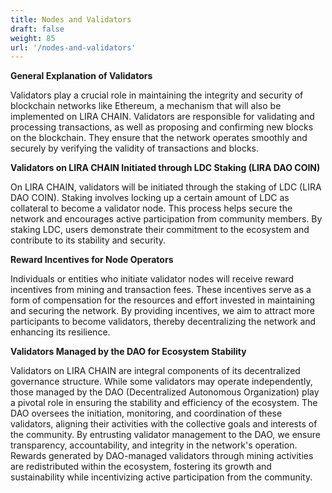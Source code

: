```yaml
---
title: Nodes and Validators
draft: false
weight: 85
url: '/nodes-and-validators'
---
```


**General Explanation of Validators**

Validators play a crucial role in maintaining the integrity and security of blockchain networks like Ethereum, a mechanism that will also be implemented on LIRA CHAIN. Validators are responsible for validating and processing transactions, as well as proposing and confirming new blocks on the blockchain. They ensure that the network operates smoothly and securely by verifying the validity of transactions and blocks.

**Validators on LIRA CHAIN Initiated through LDC Staking (LIRA DAO COIN)**

On LIRA CHAIN, validators will be initiated through the staking of LDC (LIRA DAO COIN). Staking involves locking up a certain amount of LDC as collateral to become a validator node. This process helps secure the network and encourages active participation from community members. By staking LDC, users demonstrate their commitment to the ecosystem and contribute to its stability and security.

**Reward Incentives for Node Operators**

Individuals or entities who initiate validator nodes will receive reward incentives from mining and transaction fees. These incentives serve as a form of compensation for the resources and effort invested in maintaining and securing the network. By providing incentives, we aim to attract more participants to become validators, thereby decentralizing the network and enhancing its resilience.

**Validators Managed by the DAO for Ecosystem Stability**

Validators on LIRA CHAIN are integral components of its decentralized governance structure. While some validators may operate independently, those managed by the DAO (Decentralized Autonomous Organization) play a pivotal role in ensuring the stability and efficiency of the ecosystem. The DAO oversees the initiation, monitoring, and coordination of these validators, aligning their activities with the collective goals and interests of the community. By entrusting validator management to the DAO, we ensure transparency, accountability, and integrity in the network's operation. Rewards generated by DAO-managed validators through mining activities are redistributed within the ecosystem, fostering its growth and sustainability while incentivizing active participation from the community.


